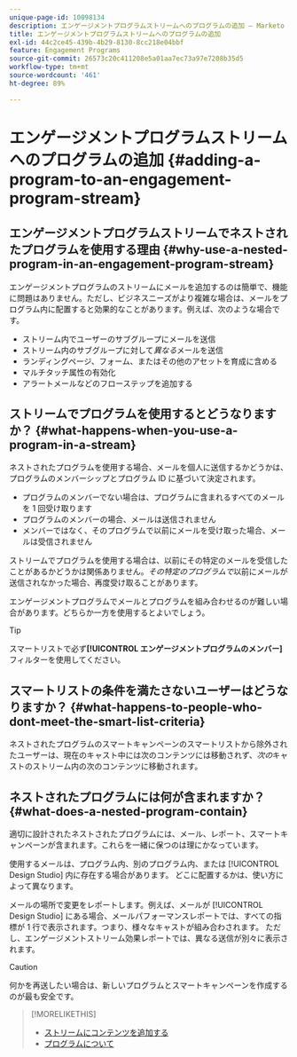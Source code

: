 ```yaml
---
unique-page-id: 10098134
description: エンゲージメントプログラムストリームへのプログラムの追加 — Marketo ドキュメント — 製品ドキュメント
title: エンゲージメントプログラムストリームへのプログラムの追加
exl-id: 44c2ce45-439b-4b29-8130-8cc218e04bbf
feature: Engagement Programs
source-git-commit: 26573c20c411208e5a01aa7ec73a97e7208b35d5
workflow-type: tm+mt
source-wordcount: '461'
ht-degree: 89%

---
```


# エンゲージメントプログラムストリームへのプログラムの追加 {#adding-a-program-to-an-engagement-program-stream}

## エンゲージメントプログラムストリームでネストされたプログラムを使用する理由 {#why-use-a-nested-program-in-an-engagement-program-stream}

エンゲージメントプログラムのストリームにメールを追加するのは簡単で、機能に問題はありません。ただし、ビジネスニーズがより複雑な場合は、メールをプログラム内に配置すると効果的なことがあります。例えば、次のような場合です。

* ストリーム内でユーザーのサブグループにメールを送信
* ストリーム内のサブグループに対して&#x200B;*異なる*&#x200B;メールを送信
* ランディングページ、フォーム、またはその他のアセットを育成に含める
* マルチタッチ属性の有効化
* アラートメールなどのフローステップを追加する

## ストリームでプログラムを使用するとどうなりますか？ {#what-happens-when-you-use-a-program-in-a-stream}

ネストされたプログラムを使用する場合、メールを個人に送信するかどうかは、プログラムのメンバーシップとプログラム ID に基づいて決定されます。

* プログラムのメンバーでない場合は、プログラムに含まれるすべてのメールを 1 回受け取ります
* プログラムのメンバーの場合、メールは送信されません
* メンバーではなく、そのプログラムで以前にメールを受け取った場合、メールは受信されません

ストリームでプログラムを使用する場合は、以前にその特定のメールを受信したことがあるかどうかは関係ありません。*その特定のプログラムで*&#x200B;以前にメールが送信されなかった場合、再度受け取ることがあります。

エンゲージメントプログラムでメールとプログラムを組み合わせるのが難しい場合があります。どちらか一方を使用するとよいでしょう。

>[!TIP]
>
>スマートリストで必ず&#x200B;**[!UICONTROL エンゲージメントプログラムのメンバー]**&#x200B;フィルターを使用してください。

## スマートリストの条件を満たさないユーザーはどうなりますか？ {#what-happens-to-people-who-dont-meet-the-smart-list-criteria}

ネストされたプログラムのスマートキャンペーンのスマートリストから除外されたユーザーは、現在のキャスト中には次のコンテンツには移動されず、*次の*&#x200B;キャストのストリーム内の次のコンテンツに移動されます。

## ネストされたプログラムには何が含まれますか？ {#what-does-a-nested-program-contain}

適切に設計されたネストされたプログラムには、メール、レポート、スマートキャンペーンが含まれます。これらを一緒に保つのは理にかなっています。

使用するメールは、プログラム内、別のプログラム内、または [!UICONTROL Design Studio] 内に存在する場合があります。 どこに配置するかは、使い方によって異なります。

メールの場所で変更をレポートします。例えば、メールが [!UICONTROL Design Studio] にある場合、メールパフォーマンスレポートでは、すべての指標が 1 行で表示されます。つまり、様々なキャストが組み合わされます。 ただし、エンゲージメントストリーム効果レポートでは、異なる送信が別々に表示されます。

>[!CAUTION]
>
>何かを再送したい場合は、新しいプログラムとスマートキャンペーンを作成するのが最も安全です。

>[!MORELIKETHIS]
>
>* [ストリームにコンテンツを追加する](/help/marketo/product-docs/email-marketing/drip-nurturing/creating-an-engagement-program/add-content-to-a-stream.md)
>* [プログラムについて](/help/marketo/product-docs/core-marketo-concepts/programs/creating-programs/understanding-programs.md)
